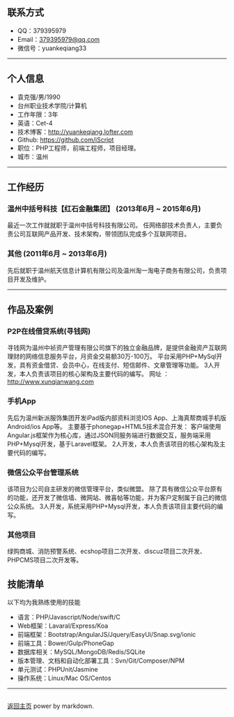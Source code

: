 ## 联系方式

- QQ：379395979 
- Email：379395979@qq.com 
- 微信号：yuankeqiang33

---

## 个人信息

 * 袁克强/男/1990 
 * 台州职业技术学院/计算机
 * 工作年限：3年
 * 英语：Cet-4
 * 技术博客：http://yuankeqiang.lofter.com
 * Github: https://github.com/iScript
 * 职位：PHP工程师，前端工程师，项目经理。
 * 城市：温州

---

## 工作经历


### 温州中括号科技【红石金融集团】 (2013年6月 ~ 2015年6月)

最近一次工作就就职于温州中括号科技有限公司。
任网络部技术负责人，主要负责公司互联网产品开发、技术架构，带领团队完成多个互联网项目。

 
### 其他 (2011年6月 ~ 2013年6月)
先后就职于温州航天信息计算机有限公司及温州淘一淘电子商务有限公司，负责项目开发及维护。


---

## 作品及案例

### P2P在线借贷系统(寻钱网)
寻钱网为温州中祯资产管理有限公司旗下的独立金融品牌，是提供金融资产互联网理财的网络信息服务平台，月资金交易额30万-100万。
平台采用PHP+MySql开发，具有资金借贷、会员中心，在线支付、短信邮件、文章管理等功能。
3人开发，本人负责该项目的核心架构及主要代码的编写。
网址 ： http://www.xunqianwang.com

### 手机App
先后为温州新派服饰集团开发iPad版内部资料浏览IOS App、上海真帮商城手机版Android/ios App等。
主要基于phonegap+HTML5技术混合开发：
客户端使用Angular.js框架作为核心库，通过JSON同服务端进行数据交互，服务端采用PHP+Mysql开发，基于Laravel框架。
2人开发，本人负责该项目的核心架构及主要代码的编写。

### 微信公众平台管理系统
该项目为公司自主研发的微信管理平台，类似微盟。
除了具有微信公众平台原有的功能，还开发了微信墙、微网站、微喜帖等功能，并为客户定制属于自己的微信公众系统。
3人开发，系统采用PHP+Mysql开发，本人负责该项目主要代码的编写。

### 其他项目
绿购商城、消防预警系统、ecshop项目二次开发、discuz项目二次开发、PHPCMS项目二次开发等。



## 技能清单


以下均为我熟练使用的技能

* 语言：PHP/Javascript/Node/swift/C
* Web框架：Lavaral/Express/Koa
* 前端框架：Bootstrap/AngularJS/Jquery/EasyUi/Snap.svg/ionic
* 前端工具：Bower/Gulp/PhoneGap
* 数据库相关：MySQL/MongoDB/Redis/SQLite
* 版本管理、文档和自动化部署工具：Svn/Git/Composer/NPM
* 单元测试：PHPUnit/Jasmine
* 操作系统：Linux/Mac OS/Centos


---

##
[返回主页](http://iscript.github.io/ "Title")
power by markdown.